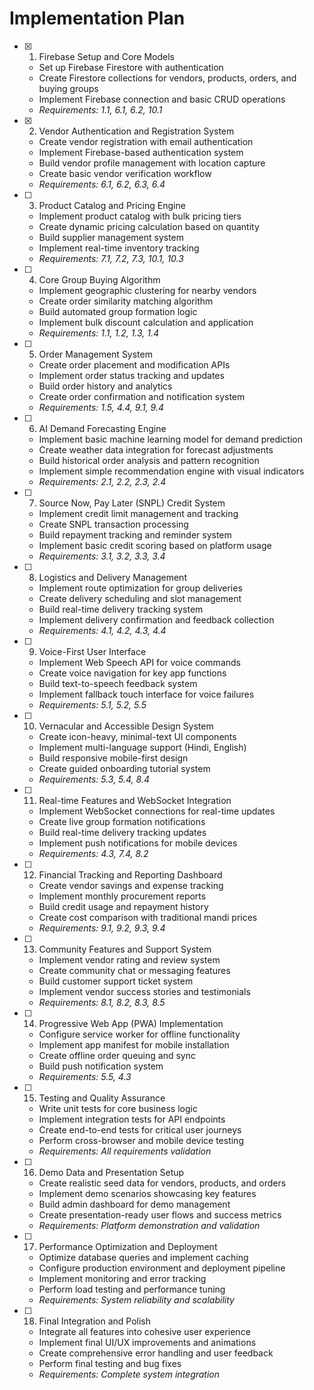 # Implementation Plan

- [x] 1. Firebase Setup and Core Models

  - Set up Firebase Firestore with authentication
  - Create Firestore collections for vendors, products, orders, and buying groups
  - Implement Firebase connection and basic CRUD operations
  - _Requirements: 1.1, 6.1, 6.2, 10.1_

- [x] 2. Vendor Authentication and Registration System

  - Create vendor registration with email authentication
  - Implement Firebase-based authentication system
  - Build vendor profile management with location capture
  - Create basic vendor verification workflow
  - _Requirements: 6.1, 6.2, 6.3, 6.4_

- [ ] 3. Product Catalog and Pricing Engine

  - Implement product catalog with bulk pricing tiers
  - Create dynamic pricing calculation based on quantity
  - Build supplier management system
  - Implement real-time inventory tracking
  - _Requirements: 7.1, 7.2, 7.3, 10.1, 10.3_

- [ ] 4. Core Group Buying Algorithm



  - Implement geographic clustering for nearby vendors
  - Create order similarity matching algorithm
  - Build automated group formation logic
  - Implement bulk discount calculation and application
  - _Requirements: 1.1, 1.2, 1.3, 1.4_

- [ ] 5. Order Management System

  - Create order placement and modification APIs
  - Implement order status tracking and updates
  - Build order history and analytics
  - Create order confirmation and notification system
  - _Requirements: 1.5, 4.4, 9.1, 9.4_

- [ ] 6. AI Demand Forecasting Engine

  - Implement basic machine learning model for demand prediction
  - Create weather data integration for forecast adjustments
  - Build historical order analysis and pattern recognition
  - Implement simple recommendation engine with visual indicators
  - _Requirements: 2.1, 2.2, 2.3, 2.4_

- [ ] 7. Source Now, Pay Later (SNPL) Credit System

  - Implement credit limit management and tracking
  - Create SNPL transaction processing
  - Build repayment tracking and reminder system
  - Implement basic credit scoring based on platform usage
  - _Requirements: 3.1, 3.2, 3.3, 3.4_

- [ ] 8. Logistics and Delivery Management

  - Implement route optimization for group deliveries
  - Create delivery scheduling and slot management
  - Build real-time delivery tracking system
  - Implement delivery confirmation and feedback collection
  - _Requirements: 4.1, 4.2, 4.3, 4.4_

- [ ] 9. Voice-First User Interface

  - Implement Web Speech API for voice commands
  - Create voice navigation for key app functions
  - Build text-to-speech feedback system
  - Implement fallback touch interface for voice failures
  - _Requirements: 5.1, 5.2, 5.5_

- [ ] 10. Vernacular and Accessible Design System

  - Create icon-heavy, minimal-text UI components
  - Implement multi-language support (Hindi, English)
  - Build responsive mobile-first design
  - Create guided onboarding tutorial system
  - _Requirements: 5.3, 5.4, 8.4_

- [ ] 11. Real-time Features and WebSocket Integration

  - Implement WebSocket connections for real-time updates
  - Create live group formation notifications
  - Build real-time delivery tracking updates
  - Implement push notifications for mobile devices
  - _Requirements: 4.3, 7.4, 8.2_

- [ ] 12. Financial Tracking and Reporting Dashboard

  - Create vendor savings and expense tracking
  - Implement monthly procurement reports
  - Build credit usage and repayment history
  - Create cost comparison with traditional mandi prices
  - _Requirements: 9.1, 9.2, 9.3, 9.4_

- [ ] 13. Community Features and Support System

  - Implement vendor rating and review system
  - Create community chat or messaging features
  - Build customer support ticket system
  - Implement vendor success stories and testimonials
  - _Requirements: 8.1, 8.2, 8.3, 8.5_

- [ ] 14. Progressive Web App (PWA) Implementation

  - Configure service worker for offline functionality
  - Implement app manifest for mobile installation
  - Create offline order queuing and sync
  - Build push notification system
  - _Requirements: 5.5, 4.3_

- [ ] 15. Testing and Quality Assurance

  - Write unit tests for core business logic
  - Implement integration tests for API endpoints
  - Create end-to-end tests for critical user journeys
  - Perform cross-browser and mobile device testing
  - _Requirements: All requirements validation_

- [ ] 16. Demo Data and Presentation Setup

  - Create realistic seed data for vendors, products, and orders
  - Implement demo scenarios showcasing key features
  - Build admin dashboard for demo management
  - Create presentation-ready user flows and success metrics
  - _Requirements: Platform demonstration and validation_

- [ ] 17. Performance Optimization and Deployment

  - Optimize database queries and implement caching
  - Configure production environment and deployment pipeline
  - Implement monitoring and error tracking
  - Perform load testing and performance tuning
  - _Requirements: System reliability and scalability_

- [ ] 18. Final Integration and Polish
  - Integrate all features into cohesive user experience
  - Implement final UI/UX improvements and animations
  - Create comprehensive error handling and user feedback
  - Perform final testing and bug fixes
  - _Requirements: Complete system integration_
